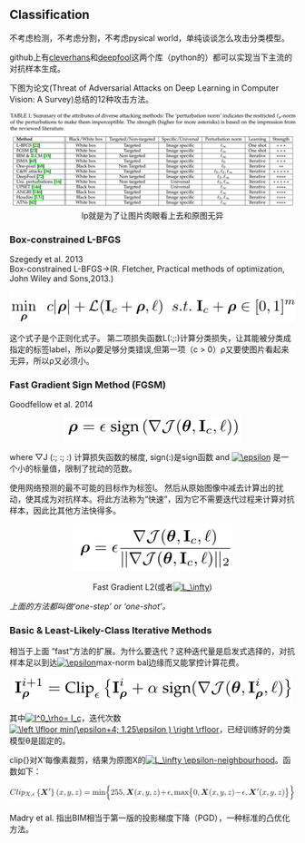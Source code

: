 ## Classification

不考虑检测，不考虑分割，不考虑pysical world，单纯谈谈怎么攻击分类模型。

github上有[cleverhans](https://github.com/tensorflow/cleverhans)和[deepfool](https://github.com/LTS4/DeepFool)这两个库（python的）都可以实现当下主流的对抗样本生成。

下图为论文(Threat of Adversarial Attacks on Deep Learning in Computer Vision: A Survey)总结的12种攻击方法。

<div align=center><img src="/images/Screenshot from 2018-09-18 20-20-34.png"/>lp就是为了让图片肉眼看上去和原图无异</div>

### Box-constrained L-BFGS

Szegedy et al. 2013  
Box-constrained L-BFGS→(R. Fletcher, Practical methods of optimization, John Wiley and Sons,2013.)

<div align=center><img src="/images/1.png"/></div>

这个式子是个正则化式子。 第二项损失函数L(:;:)计算分类损失，让其能被分类成指定的标签label，所以ρ要足够分类错误,但第一项（c > 0）ρ又要使图片看起来无异，所以ρ又必须小。

### Fast Gradient Sign Method (FGSM) 

Goodfellow et al. 2014

<div align=center><img src="/images/2.png"/></div>

where ▽J (:; :; :) 计算损失函数的梯度, sign(:)是sign函数 and <a href="https://www.codecogs.com/eqnedit.php?latex=\epsilon" target="_blank"><img src="https://latex.codecogs.com/gif.latex?\epsilon" title="\epsilon" /></a> 是一个小的标量值，限制了扰动的范数。

使用网络预测的最不可能的目标作为标签l。 然后从原始图像中减去计算出的扰动，使其成为对抗样本。将此方法称为“快速”，因为它不需要迭代过程来计算对抗样本，因此比其他方法快得多。

<div align=center><img src="/images/3.png"/>  

Fast Gradient L2(或者<a href="https://www.codecogs.com/eqnedit.php?latex=L_\infty" target="_blank"><img src="https://latex.codecogs.com/gif.latex?L_\infty" title="L_\infty" /></a>)</div>

_上面的方法都叫做‘one-step’ or ‘one-shot’。_

### Basic & Least-Likely-Class Iterative Methods

相当于上面 “fast”方法的扩展。为什么要迭代？这种迭代量是启发式选择的，对抗样本足以到达<a href="https://www.codecogs.com/eqnedit.php?latex=\epsilon" target="_blank"><img src="https://latex.codecogs.com/gif.latex?\epsilon" title="\epsilon" /></a>max-norm bal边缘而又能掌控计算花费。

<div align=center><img src="/images/4.png"/></div>  

其中<a href="https://www.codecogs.com/eqnedit.php?latex=I^0_\rho=&space;I_c" target="_blank"><img src="https://latex.codecogs.com/gif.latex?I^0_\rho=&space;I_c" title="I^0_\rho= I_c" /></a>，迭代次数<a href="https://www.codecogs.com/eqnedit.php?latex=\left&space;\lfloor&space;min(\epsilon&plus;4;&space;1.25\epsilon&space;)&space;\right&space;\rfloor" target="_blank"><img src="https://latex.codecogs.com/gif.latex?\left&space;\lfloor&space;min(\epsilon&plus;4;&space;1.25\epsilon&space;)&space;\right&space;\rfloor" title="\left \lfloor min(\epsilon+4; 1.25\epsilon ) \right \rfloor" /></a>，已经训练好的分类模型θ是固定的。

clip{}对X’每像素裁剪，结果为原图X的<a href="https://www.codecogs.com/eqnedit.php?latex=L_\infty&space;\epsilon-neighbourhood" target="_blank"><img src="https://latex.codecogs.com/gif.latex?L_\infty&space;\epsilon-neighbourhood" title="L_\infty \epsilon-neighbourhood" /></a>。函数如下：

<div align=center><img src="/images/5.png"/></div>  

Madry et al. 指出BIM相当于第一版的投影梯度下降（PGD），一种标准的凸优化方法。
